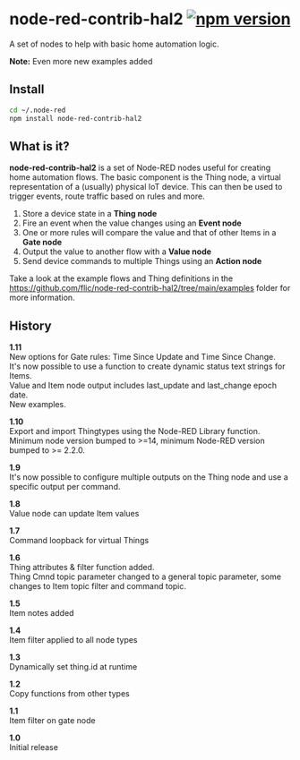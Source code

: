 # node-red-contrib-hal2 [![npm version](https://badge.fury.io/js/node-red-contrib-hal2.svg)](https://badge.fury.io/js/node-red-contrib-hal2)
A set of nodes to help with basic home automation logic.

**Note:** Even more new examples added

## Install
```bash
cd ~/.node-red
npm install node-red-contrib-hal2
```

## What is it?
**node-red-contrib-hal2** is a set of Node-RED nodes useful for creating home automation flows. The basic component is the Thing node, a virtual representation of a (usually) physical IoT device. This can then be used to trigger events, route traffic based on rules and more.

1. Store a device state in a **Thing node**
2. Fire an event when the value changes using an **Event node**
3. One or more rules will compare the value and that of other Items in a **Gate node**
4. Output the value to another flow with a **Value node**
5. Send device commands to multiple Things using an **Action node**

Take a look at the example flows and Thing definitions in the https://github.com/flic/node-red-contrib-hal2/tree/main/examples folder for more information.

## History

**1.11**<br>
New options for Gate rules: Time Since Update and Time Since Change.<br>
It's now possible to use a function to create dynamic status text strings for Items.<br>
Value and Item node output includes last_update and last_change epoch date.<br>
New examples.

**1.10**<br>
Export and import Thingtypes using the Node-RED Library function.<br>
Minimum node version bumped to >=14, minimum Node-RED version bumped to >= 2.2.0. 

**1.9**<br>
It's now possible to configure multiple outputs on the Thing node and use a specific output per command.

**1.8**<br>
Value node can update Item values

**1.7**<br>
Command loopback for virtual Things

**1.6**<br>
Thing attributes & filter function added.<br>
Thing Cmnd topic parameter changed to a general topic parameter, some changes to Item topic filter and command topic.

**1.5**<br>
Item notes added

**1.4**<br>
Item filter applied to all node types

**1.3**<br>
Dynamically set thing.id at runtime

**1.2**<br>
Copy functions from other types

**1.1**<br>
Item filter on gate node

**1.0**<br>
Initial release